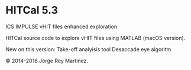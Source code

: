 # HITCal 5.3
ICS IMPULSE vHIT files enhanced exploration

HITCal source code to explore vHIT files using MATLAB (macOS version).

New on this version:
Take-off analyisis tool
Desaccade eye algoritm

© 2014-2018 Jorge Rey Martinez.
